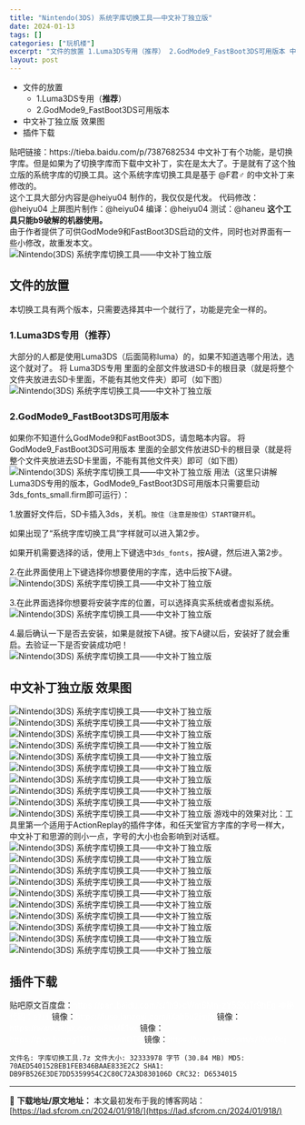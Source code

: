 ```yaml
---
title: "Nintendo(3DS) 系统字库切换工具——中文补丁独立版"
date: 2024-01-13
tags: []
categories: ["玩机楼"]
excerpt: "文件的放置 1.Luma3DS专用（推荐） 2.GodMode9_FastBoot3DS可用版本 中文补丁独立版 效果图 插件下载 贴吧链接：https://tieba.baidu.com/p/7387682534 中文补丁有个功能，是切换字库。但是如果为了切换字库而下载中文补丁，实在是太大了。于是&hellip;"
layout: post
---
```


<div>
<ul>
 	<li>文件的放置
<ul>
 	<li>1.Luma3DS专用（<strong>推荐</strong>）</li>
 	<li>2.GodMode9_FastBoot3DS可用版本</li>
</ul>
</li>
 	<li>中文补丁独立版 效果图</li>
 	<li>插件下载</li>
</ul>
</div>
贴吧链接：https://tieba.baidu.com/p/7387682534
中文补丁有个功能，是切换字库。但是如果为了切换字库而下载中文补丁，实在是太大了。于是就有了这个独立版的系统字库的切换工具。这个系统字库切换工具是基于 @F君♂ 的中文补丁来修改的。
<div>这个工具大部分内容是@heiyu04 制作的，我仅仅是代发。
代码修改：@heiyu04 上屏图片制作：@heiyu04 编译：@heiyu04 测试：@haneu
<strong>这个工具只能b9破解的机器使用。</strong></div>
由于作者提供了可供GodMode9和FastBoot3DS启动的文件，同时也对界面有一些小修改，故重发本文。
<img title="Nintendo(3DS) 系统字库切换工具" src="https://lad.sfcrom.cn/wp-content/uploads/2024/01/20240112_65a166c6db4eb.png" alt="Nintendo(3DS) 系统字库切换工具——中文补丁独立版" />

<a name="ci_title0"></a>
<h2>文件的放置</h2>
本切换工具有两个版本，只需要选择其中一个就行了，功能是完全一样的。

<a name="ci_title1"></a>
<h3>1.Luma3DS专用（<strong>推荐</strong>）</h3>
大部分的人都是使用Luma3DS（后面简称luma）的，如果不知道选哪个用法，选这个就对了。
将 Luma3DS专用 里面的全部文件放进SD卡的根目录（就是将整个文件夹放进去SD卡里面，不能有其他文件夹）即可（如下图）
<img title="Luma3DS专用系统字库切换工具" src="https://lad.sfcrom.cn/wp-content/uploads/2024/01/20240112_65a166c7655c0.png" alt="Nintendo(3DS) 系统字库切换工具——中文补丁独立版" />

<a name="ci_title2"></a>
<h3>2.GodMode9_FastBoot3DS可用版本</h3>
如果你不知道什么GodMode9和FastBoot3DS，请忽略本内容。
将 GodMode9_FastBoot3DS可用版本 里面的全部文件放进SD卡的根目录（就是将整个文件夹放进去SD卡里面，不能有其他文件夹）即可（如下图）
<img title="GodMode9_FastBoot3DS可用版本" src="https://lad.sfcrom.cn/wp-content/uploads/2024/01/20240112_65a166c7a9438.png" alt="Nintendo(3DS) 系统字库切换工具——中文补丁独立版" />
用法（这里只讲解Luma3DS专用的版本，GodMode9_FastBoot3DS可用版本只需要启动3ds_fonts_small.firm即可运行）：

1.放置好文件后，SD卡插入3ds，关机。<code>按住（注意是按住）START键开机</code>。

如果出现了“系统字库切换工具”字样就可以进入第2步。

如果开机需要选择的话，使用上下键选中<code>3ds_fonts</code>，按A键，然后进入第2步。

2.在此界面使用上下键选择你想要使用的字库，选中后按下A键。
<img title="Nintendo(3DS) 系统字库切换工具-安装步骤1" src="https://lad.sfcrom.cn/wp-content/uploads/2024/01/20240112_65a166c7ef775.png" alt="Nintendo(3DS) 系统字库切换工具——中文补丁独立版" />

3.在此界面选择你想要将安装字库的位置，可以选择真实系统或者虚拟系统。
<img title="Nintendo(3DS) 系统字库切换工具-安装步骤2" src="https://lad.sfcrom.cn/wp-content/uploads/2024/01/20240112_65a166c85fec3.png" alt="Nintendo(3DS) 系统字库切换工具——中文补丁独立版" />

4.最后确认一下是否去安装，如果是就按下A键。按下A键以后，安装好了就会重启。去验证一下是否安装成功吧！
<img title="Nintendo(3DS) 系统字库切换工具-安装步骤3" src="https://lad.sfcrom.cn/wp-content/uploads/2024/01/20240112_65a166c8a985c.png" alt="Nintendo(3DS) 系统字库切换工具——中文补丁独立版" />

<a name="ci_title3"></a>
<h2>中文补丁独立版 效果图</h2>
<img title="Nintendo(3DS) 系统字库切换工具——中文补丁独立版 效果图" src="https://lad.sfcrom.cn/wp-content/uploads/2024/01/20240112_65a166c926f65.jpg" alt="Nintendo(3DS) 系统字库切换工具——中文补丁独立版" />
<img title="Nintendo(3DS) 系统字库切换工具——中文补丁独立版 效果图" src="https://lad.sfcrom.cn/wp-content/uploads/2024/01/20240112_65a166c998e27.png" alt="Nintendo(3DS) 系统字库切换工具——中文补丁独立版" />
<img title="Nintendo(3DS) 系统字库切换工具——中文补丁独立版 效果图" src="https://lad.sfcrom.cn/wp-content/uploads/2024/01/20240112_65a166ca09560.jpg" alt="Nintendo(3DS) 系统字库切换工具——中文补丁独立版" />
<img title="Nintendo(3DS) 系统字库切换工具——中文补丁独立版 效果图" src="https://lad.sfcrom.cn/wp-content/uploads/2024/01/20240112_65a166ca50f6e.png" alt="Nintendo(3DS) 系统字库切换工具——中文补丁独立版" />
<img title="Nintendo(3DS) 系统字库切换工具——中文补丁独立版 效果图" src="https://lad.sfcrom.cn/wp-content/uploads/2024/01/20240112_65a166cab4a5c.png" alt="Nintendo(3DS) 系统字库切换工具——中文补丁独立版" />
<img title="Nintendo(3DS) 系统字库切换工具——中文补丁独立版 效果图" src="https://lad.sfcrom.cn/wp-content/uploads/2024/01/20240112_65a166cb2b349.jpg" alt="Nintendo(3DS) 系统字库切换工具——中文补丁独立版" />
<img title="Nintendo(3DS) 系统字库切换工具——中文补丁独立版 效果图" src="https://lad.sfcrom.cn/wp-content/uploads/2024/01/20240112_65a166cb60ed1.jpg" alt="Nintendo(3DS) 系统字库切换工具——中文补丁独立版" />
<img title="Nintendo(3DS) 系统字库切换工具——中文补丁独立版 效果图" src="https://lad.sfcrom.cn/wp-content/uploads/2024/01/20240112_65a166cbcba31.png" alt="Nintendo(3DS) 系统字库切换工具——中文补丁独立版" />
<img title="Nintendo(3DS) 系统字库切换工具——中文补丁独立版 效果图" src="https://lad.sfcrom.cn/wp-content/uploads/2024/01/20240112_65a166cc36f2d.jpg" alt="Nintendo(3DS) 系统字库切换工具——中文补丁独立版" />
<img title="Nintendo(3DS) 系统字库切换工具——中文补丁独立版 效果图" src="https://lad.sfcrom.cn/wp-content/uploads/2024/01/20240112_65a166cc76e39.jpg" alt="Nintendo(3DS) 系统字库切换工具——中文补丁独立版" />
游戏中的效果对比：工具里第一个适用于ActionReplay的插件字体，和任天堂官方字库的字号一样大，中文补丁和思源的则小一点，字号的大小也会影响到对话框。
<img title="Nintendo(3DS) 系统字库切换工具——中文补丁独立版 效果图" src="https://lad.sfcrom.cn/wp-content/uploads/2024/01/20240112_65a166cce78b9.jpg" alt="Nintendo(3DS) 系统字库切换工具——中文补丁独立版" />
<img title="Nintendo(3DS) 系统字库切换工具——中文补丁独立版 效果图" src="https://lad.sfcrom.cn/wp-content/uploads/2024/01/20240112_65a166cd4c666.jpg" alt="Nintendo(3DS) 系统字库切换工具——中文补丁独立版" />
<img title="Nintendo(3DS) 系统字库切换工具——中文补丁独立版 效果图" src="https://lad.sfcrom.cn/wp-content/uploads/2024/01/20240112_65a166cd8fc37.jpg" alt="Nintendo(3DS) 系统字库切换工具——中文补丁独立版" />
<img title="Nintendo(3DS) 系统字库切换工具——中文补丁独立版 效果图" src="https://lad.sfcrom.cn/wp-content/uploads/2024/01/20240112_65a166ce17c5e.jpg" alt="Nintendo(3DS) 系统字库切换工具——中文补丁独立版" />
<img title="Nintendo(3DS) 系统字库切换工具——中文补丁独立版 效果图" src="https://lad.sfcrom.cn/wp-content/uploads/2024/01/20240112_65a166ce6b243.jpg" alt="Nintendo(3DS) 系统字库切换工具——中文补丁独立版" />
<img title="Nintendo(3DS) 系统字库切换工具——中文补丁独立版 效果图" src="https://lad.sfcrom.cn/wp-content/uploads/2024/01/20240112_65a166ced01f2.jpg" alt="Nintendo(3DS) 系统字库切换工具——中文补丁独立版" />
<img title="Nintendo(3DS) 系统字库切换工具——中文补丁独立版 效果图" src="https://lad.sfcrom.cn/wp-content/uploads/2024/01/20240112_65a166cf1360b.jpg" alt="Nintendo(3DS) 系统字库切换工具——中文补丁独立版" />
<img title="Nintendo(3DS) 系统字库切换工具——中文补丁独立版 效果图" src="https://lad.sfcrom.cn/wp-content/uploads/2024/01/20240112_65a166cf66cea.jpg" alt="Nintendo(3DS) 系统字库切换工具——中文补丁独立版" />
<img title="Nintendo(3DS) 系统字库切换工具——中文补丁独立版 效果图" src="https://lad.sfcrom.cn/wp-content/uploads/2024/01/20240112_65a166cfc1cf0.jpg" alt="Nintendo(3DS) 系统字库切换工具——中文补丁独立版" />
<img title="Nintendo(3DS) 系统字库切换工具——中文补丁独立版 效果图" src="https://lad.sfcrom.cn/wp-content/uploads/2024/01/20240112_65a166d026899.jpg" alt="Nintendo(3DS) 系统字库切换工具——中文补丁独立版" />

<a name="ci_title4"></a>
<h2>插件下载</h2>
贴吧原文百度盘：<span style="color: #ffffff;">https://pan.baidu.com/s/1h9xcWm6Mn-zY5SKiTr9hEg 神秘代码：<code><span style="color: #ffffff;">e7ii</span></code></span>
镜像：<span style="color: #ffffff;">https://juse.lanzoui.com/iXah5u2imjg</span>
镜像：<span style="color: #ffffff;">https://www.feijix.com/s/SbME1vx</span>
镜像：<span style="color: #ffffff;">https://pan.huang1111.cn/s/yzmGT6</span>
镜像：<span style="color: #ffffff;">https://yiandrive.com/s/PAm0cj</span>
<pre><code>文件名: 字库切换工具.7z 文件大小: 32333978 字节 (30.84 MB) MD5: 70AED540152BEB1FEB346BAAE833E2C2 SHA1: DB9FB526E3DE7DD5359954C2C80C72A3D830106D CRC32: D6534015</code></pre>

---
📖 **下载地址/原文地址：** 本文最初发布于我的博客网站：[https://lad.sfcrom.cn/2024/01/918/](https://lad.sfcrom.cn/2024/01/918/)
